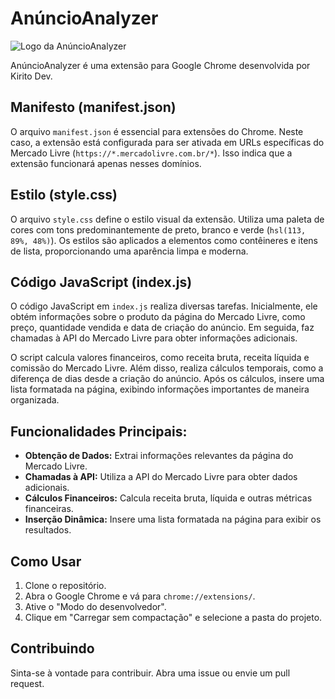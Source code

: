 # AnúncioAnalyzer

![Logo da AnúncioAnalyzer](Captura.png)

AnúncioAnalyzer é uma extensão para Google Chrome desenvolvida por Kirito Dev.

## Manifesto (manifest.json)

O arquivo `manifest.json` é essencial para extensões do Chrome. Neste caso, a extensão está configurada para ser ativada em URLs específicas do Mercado Livre (`https://*.mercadolivre.com.br/*`). Isso indica que a extensão funcionará apenas nesses domínios.

## Estilo (style.css)

O arquivo `style.css` define o estilo visual da extensão. Utiliza uma paleta de cores com tons predominantemente de preto, branco e verde (`hsl(113, 89%, 48%)`). Os estilos são aplicados a elementos como contêineres e itens de lista, proporcionando uma aparência limpa e moderna.

## Código JavaScript (index.js)

O código JavaScript em `index.js` realiza diversas tarefas. Inicialmente, ele obtém informações sobre o produto da página do Mercado Livre, como preço, quantidade vendida e data de criação do anúncio. Em seguida, faz chamadas à API do Mercado Livre para obter informações adicionais.

O script calcula valores financeiros, como receita bruta, receita líquida e comissão do Mercado Livre. Além disso, realiza cálculos temporais, como a diferença de dias desde a criação do anúncio. Após os cálculos, insere uma lista formatada na página, exibindo informações importantes de maneira organizada.

## Funcionalidades Principais:

- **Obtenção de Dados:** Extrai informações relevantes da página do Mercado Livre.
- **Chamadas à API:** Utiliza a API do Mercado Livre para obter dados adicionais.
- **Cálculos Financeiros:** Calcula receita bruta, líquida e outras métricas financeiras.
- **Inserção Dinâmica:** Insere uma lista formatada na página para exibir os resultados.

## Como Usar

1. Clone o repositório.
2. Abra o Google Chrome e vá para `chrome://extensions/`.
3. Ative o "Modo do desenvolvedor".
4. Clique em "Carregar sem compactação" e selecione a pasta do projeto.

## Contribuindo

Sinta-se à vontade para contribuir. Abra uma issue ou envie um pull request.
